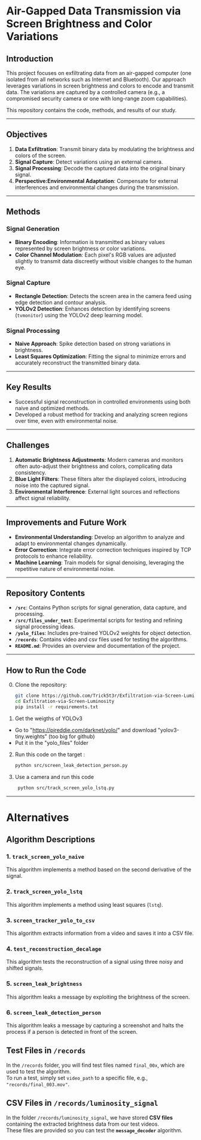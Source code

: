 # Air-Gapped Data Transmission via Screen Brightness and Color Variations

## Introduction

This project focuses on exfiltrating data from an air-gapped computer (one isolated from all networks such as Internet and Bluetooth). Our approach leverages variations in screen brightness and colors to encode and transmit data. The variations are captured by a controlled camera (e.g., a compromised security camera or one with long-range zoom capabilities).

This repository contains the code, methods, and results of our study.

---

## Objectives

1. **Data Exfiltration**: Transmit binary data by modulating the brightness and colors of the screen.
2. **Signal Capture**: Detect variations using an external camera.
3. **Signal Processing**: Decode the captured data into the original binary signal.
4. **Perspective:Environmental Adaptation**: Compensate for external interferences and environmental changes during the transmission.

---

## Methods

### Signal Generation
- **Binary Encoding**: Information is transmitted as binary values represented by screen brightness or color variations.
- **Color Channel Modulation**: Each pixel's RGB values are adjusted slightly to transmit data discreetly without visible changes to the human eye.

### Signal Capture
- **Rectangle Detection**: Detects the screen area in the camera feed using edge detection and contour analysis.
- **YOLOv2 Detection**: Enhances detection by identifying screens (`tvmonitor`) using the YOLOv2 deep learning model.

### Signal Processing
- **Naive Approach**: Spike detection based on strong variations in brightness.
- **Least Squares Optimization**: Fitting the signal to minimize errors and accurately reconstruct the transmitted binary data.

---

## Key Results

- Successful signal reconstruction in controlled environments using both naive and optimized methods.
- Developed a robust method for tracking and analyzing screen regions over time, even with environmental noise.

---

## Challenges

1. **Automatic Brightness Adjustments**: Modern cameras and monitors often auto-adjust their brightness and colors, complicating data consistency.
2. **Blue Light Filters**: These filters alter the displayed colors, introducing noise into the captured signal.
3. **Environmental Interference**: External light sources and reflections affect signal reliability.

---

## Improvements and Future Work

- **Environmental Understanding**: Develop an algorithm to analyze and adapt to environmental changes dynamically.
- **Error Correction**: Integrate error correction techniques inspired by TCP protocols to enhance reliability.
- **Machine Learning**: Train models for signal denoising, leveraging the repetitive nature of environmental noise.

---

## Repository Contents

- **`/src`**: Contains Python scripts for signal generation, data capture, and processing.
- **`/src/files_under_test`**: Experimental scripts for testing and refining signal processing ideas.
- **`/yolo_files`**: Includes pre-trained YOLOv2 weights for object detection.
- **`/records`**: Contains video and csv files used for testing the algorithms.
- **`README.md`**: Provides an overview and documentation of the project.

---

## How to Run the Code

0. Clone the repository:
   ```bash
   git clone https://github.com/Trick5t3r/Exfiltration-via-Screen-Luminosity.git
   cd Exfiltration-via-Screen-Luminosity
   pip install -r requirements.txt
   ```

1. Get the weigths of YOLOv3
- Go to "https://pjreddie.com/darknet/yolo/" and download "yolov3-tiny.weights" (too big for github)
- Put it in the "yolo_files" folder

2. Run this code on the target :
   ```bash
   python src/screen_leak_detection_person.py
   ```

4. Use a camera and run this code
   ```bash
    python src/track_screen_yolo_lstq.py
   ```

---

# Alternatives

## Algorithm Descriptions

### 1. **`track_screen_yolo_naive`**
This algorithm implements a method based on the second derivative of the signal.

### 2. **`track_screen_yolo_lstq`**
This algorithm implements a method using least squares (`lstq`).

### 3. **`screen_tracker_yolo_to_csv`**
This algorithm extracts information from a video and saves it into a CSV file.

### 4. **`test_reconstruction_decalage`**
This algorithm tests the reconstruction of a signal using three noisy and shifted signals.

### 5. **`screen_leak_brightness`**
This algorithm leaks a message by exploiting the brightness of the screen.

### 6. **`screen_leak_detection_person`**
This algorithm leaks a message by capturing a screenshot and halts the process if a person is detected in front of the screen.

## Test Files in `/records`
In the `/records` folder, you will find test files named `final_00x`, which are used to test the algorithm.  
To run a test, simply set `video_path` to a specific file, e.g., `"records/final_003.mov"`.

## CSV Files in `/records/luminosity_signal`

In the folder `/records/luminosity_signal`, we have stored **CSV files** containing the extracted brightness data from our test videos.  
These files are provided so you can test the **`message_decoder`** algorithm.




